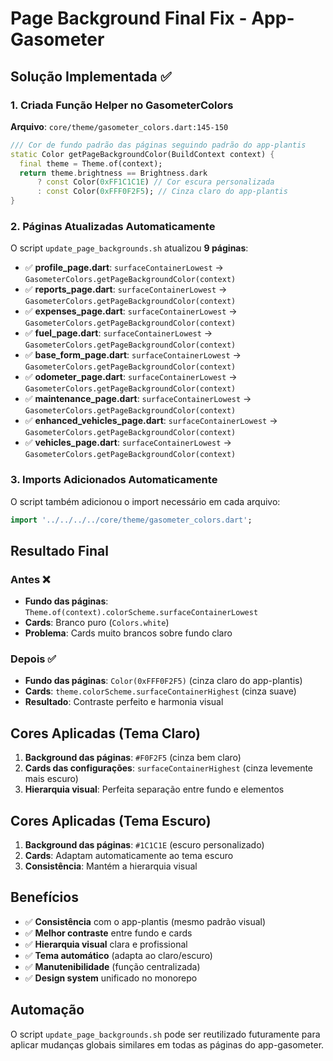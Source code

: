 # Page Background Final Fix - App-Gasometer

## Solução Implementada ✅

### 1. Criada Função Helper no GasometerColors
**Arquivo**: `core/theme/gasometer_colors.dart:145-150`

```dart
/// Cor de fundo padrão das páginas seguindo padrão do app-plantis
static Color getPageBackgroundColor(BuildContext context) {
  final theme = Theme.of(context);
  return theme.brightness == Brightness.dark
      ? const Color(0xFF1C1C1E) // Cor escura personalizada
      : const Color(0xFFF0F2F5); // Cinza claro do app-plantis
}
```

### 2. Páginas Atualizadas Automaticamente
O script `update_page_backgrounds.sh` atualizou **9 páginas**:

- ✅ **profile_page.dart**: `surfaceContainerLowest` → `GasometerColors.getPageBackgroundColor(context)`
- ✅ **reports_page.dart**: `surfaceContainerLowest` → `GasometerColors.getPageBackgroundColor(context)`
- ✅ **expenses_page.dart**: `surfaceContainerLowest` → `GasometerColors.getPageBackgroundColor(context)`
- ✅ **fuel_page.dart**: `surfaceContainerLowest` → `GasometerColors.getPageBackgroundColor(context)`
- ✅ **base_form_page.dart**: `surfaceContainerLowest` → `GasometerColors.getPageBackgroundColor(context)`
- ✅ **odometer_page.dart**: `surfaceContainerLowest` → `GasometerColors.getPageBackgroundColor(context)`
- ✅ **maintenance_page.dart**: `surfaceContainerLowest` → `GasometerColors.getPageBackgroundColor(context)`
- ✅ **enhanced_vehicles_page.dart**: `surfaceContainerLowest` → `GasometerColors.getPageBackgroundColor(context)`
- ✅ **vehicles_page.dart**: `surfaceContainerLowest` → `GasometerColors.getPageBackgroundColor(context)`

### 3. Imports Adicionados Automaticamente
O script também adicionou o import necessário em cada arquivo:
```dart
import '../../../../core/theme/gasometer_colors.dart';
```

## Resultado Final

### Antes ❌
- **Fundo das páginas**: `Theme.of(context).colorScheme.surfaceContainerLowest`
- **Cards**: Branco puro (`Colors.white`)
- **Problema**: Cards muito brancos sobre fundo claro

### Depois ✅
- **Fundo das páginas**: `Color(0xFFF0F2F5)` (cinza claro do app-plantis)
- **Cards**: `theme.colorScheme.surfaceContainerHighest` (cinza suave)
- **Resultado**: Contraste perfeito e harmonia visual

## Cores Aplicadas (Tema Claro)

1. **Background das páginas**: `#F0F2F5` (cinza bem claro)
2. **Cards das configurações**: `surfaceContainerHighest` (cinza levemente mais escuro)
3. **Hierarquia visual**: Perfeita separação entre fundo e elementos

## Cores Aplicadas (Tema Escuro)

1. **Background das páginas**: `#1C1C1E` (escuro personalizado)
2. **Cards**: Adaptam automaticamente ao tema escuro
3. **Consistência**: Mantém a hierarquia visual

## Benefícios

- ✅ **Consistência** com o app-plantis (mesmo padrão visual)
- ✅ **Melhor contraste** entre fundo e cards
- ✅ **Hierarquia visual** clara e profissional
- ✅ **Tema automático** (adapta ao claro/escuro)
- ✅ **Manutenibilidade** (função centralizada)
- ✅ **Design system** unificado no monorepo

## Automação

O script `update_page_backgrounds.sh` pode ser reutilizado futuramente para aplicar mudanças globais similares em todas as páginas do app-gasometer.